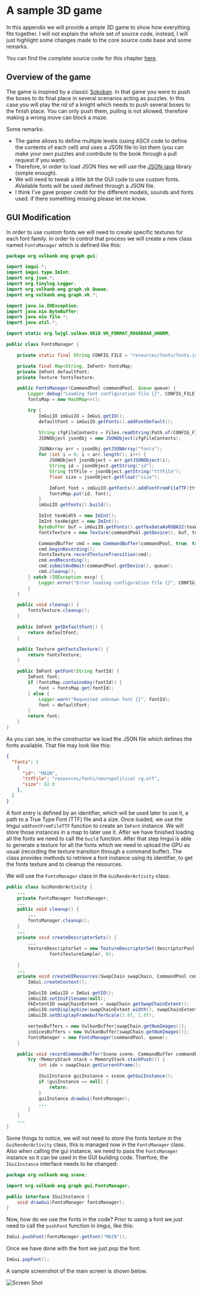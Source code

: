 # A sample 3D game

In this appendix we will provide a ample 3D game to show how everything fits together. I will not explain the whole set of source code, instead, I will just highlight some changes made to the core source code base and some remarks.

You can find the complete source code for this chapter [here](../../booksamples/appendix-02).

## Overview of the game

The game is inspired by a classic [Sokoban](https://es.wikipedia.org/wiki/Sokoban). In that game you were to push the boxes to its final place in several scenarios acting as puzzles. In this case you will play the rol of a knight which needs to push several boxes to the finish place. You can only push them, pulling is not allowed, therefore making a wrong move can block a maze.

Some remarks:
- The game allows to define multiple levels (using ASCII code to define the contents of each cell) and uses a JSON file to list them (you can make your own puzzles and contribute to the book through a pull request if you want).
- Therefore, in order to load JSON files we will use the [JSON-java](https://github.com/stleary/JSON-java) library (simple enough).
- We will need to tweak a little bit the GUI code to use custom fonts. AVailable fonts will be used defined through a JSON file.
- I think I've gave proper credit for the different models, sounds and fonts used. if there something missing please let me know.

## GUI Modification

In order to use custom fonts we will need to create specific textures for each font family. In order to control that process we will create a new class named `FontsManager` which is defined like this:

```java
package org.vulkanb.eng.graph.gui;

import imgui.*;
import imgui.type.ImInt;
import org.json.*;
import org.tinylog.Logger;
import org.vulkanb.eng.graph.vk.Queue;
import org.vulkanb.eng.graph.vk.*;

import java.io.IOException;
import java.nio.ByteBuffer;
import java.nio.file.*;
import java.util.*;

import static org.lwjgl.vulkan.VK10.VK_FORMAT_R8G8B8A8_UNORM;

public class FontsManager {

    private static final String CONFIG_FILE = "resources/fonts/fonts.json";

    private final Map<String, ImFont> fontsMap;
    private ImFont defaultFont;
    private Texture fontsTexture;

    public FontsManager(CommandPool commandPool, Queue queue) {
        Logger.debug("Loading font configuration file {}", CONFIG_FILE);
        fontsMap = new HashMap<>();

        try {
            ImGuiIO imGuiIO = ImGui.getIO();
            defaultFont = imGuiIO.getFonts().addFontDefault();

            String cfgFileContents = Files.readString(Path.of(CONFIG_FILE));
            JSONObject jsonObj = new JSONObject(cfgFileContents);

            JSONArray arr = jsonObj.getJSONArray("fonts");
            for (int i = 0; i < arr.length(); i++) {
                JSONObject jsonObject = arr.getJSONObject(i);
                String id = jsonObject.getString("id");
                String ttfFile = jsonObject.getString("ttfFile");
                float size = jsonObject.getFloat("size");

                ImFont font = imGuiIO.getFonts().addFontFromFileTTF(ttfFile, size);
                fontsMap.put(id, font);
            }
            imGuiIO.getFonts().build();

            ImInt texWidth = new ImInt();
            ImInt texHeight = new ImInt();
            ByteBuffer buf = imGuiIO.getFonts().getTexDataAsRGBA32(texWidth, texHeight);
            fontsTexture = new Texture(commandPool.getDevice(), buf, texWidth.get(), texHeight.get(), VK_FORMAT_R8G8B8A8_UNORM);

            CommandBuffer cmd = new CommandBuffer(commandPool, true, true);
            cmd.beginRecording();
            fontsTexture.recordTextureTransition(cmd);
            cmd.endRecording();
            cmd.submitAndWait(commandPool.getDevice(), queue);
            cmd.cleanup();
        } catch (IOException excp) {
            Logger.error("Error loading configuration file {}", CONFIG_FILE, excp);
        }
    }

    public void cleanup() {
        fontsTexture.cleanup();
    }

    public ImFont getDefaultFont() {
        return defaultFont;
    }

    public Texture getFontsTexture() {
        return fontsTexture;
    }

    public ImFont getFont(String fontId) {
        ImFont font;
        if (fontsMap.containsKey(fontId)) {
            font = fontsMap.get(fontId);
        } else {
            Logger.warn("Requested unknown font {}", fontId);
            font = defaultFont;
        }
        return font;
    }
}
```

As you can see, in the constructor we load the JSON file which defines the fonts available. That file may look like this:

```json
{
  "fonts": [
    {
      "id": "MAIN",
      "ttfFile": "resources/fonts/neuropolitical rg.otf",
      "size": 82.0
    },	
  ]
}
```

A font entry is defined by an identifier, which will be used later to use it, a path to a True Type Font (TTF) file and a size. Once loaded, we use the Imgui `addFontFromFileTTF` function to create an `ImFont` instance. We will store those instances in a map to later use it. After we have finished loading all the fonts we need to call the `build` function. After that step Imgui is able to generate a texture for all the fonts which we need to upload the GPU as usual (recording the texture transition through a command buffer). The class provides methods to retrieve a font instance using its identifier, to get the fonts texture and to cleanup the resources.

We will use the `FontsManager` class in the `GuiRenderActivity` class:

```java
public class GuiRenderActivity {
    ...
    private FontsManager fontsManager;
    ...
    public void cleanup() {
        ...
        fontsManager.cleanup();
    }
    ...
    private void createDescriptorSets() {
        ...
        textureDescriptorSet = new TextureDescriptorSet(descriptorPool, textureDescriptorSetLayout, fontsManager.getFontsTexture(),
                fontsTextureSampler, 0);

    }
    ...
    private void createUIResources(SwapChain swapChain, CommandPool commandPool, Queue queue) {
        ImGui.createContext();

        ImGuiIO imGuiIO = ImGui.getIO();
        imGuiIO.setIniFilename(null);
        VkExtent2D swapChainExtent = swapChain.getSwapChainExtent();
        imGuiIO.setDisplaySize(swapChainExtent.width(), swapChainExtent.height());
        imGuiIO.setDisplayFramebufferScale(1.0f, 1.0f);

        vertexBuffers = new VulkanBuffer[swapChain.getNumImages()];
        indicesBuffers = new VulkanBuffer[swapChain.getNumImages()];
        fontsManager = new FontsManager(commandPool, queue);
    }

    public void recordCommandBuffer(Scene scene, CommandBuffer commandBuffer) {
        try (MemoryStack stack = MemoryStack.stackPush()) {
            int idx = swapChain.getCurrentFrame();

            IGuiInstance guiInstance = scene.getGuiInstance();
            if (guiInstance == null) {
                return;
            }
            guiInstance.drawGui(fontsManager);
            ...
        }
    }
    ...
}
```

Some things to notice, we will not need to store the fonts texture in the `GuiRenderActivity` class, this is managed now in the `FontsManager` class. Also when calling the gui instance, we need to pass the `FontsManager` instance so it can be used in the GUI building code. Therfore, the `IGuiInstance` interface needs to be changed: 

```java
package org.vulkanb.eng.scene;

import org.vulkanb.eng.graph.gui.FontsManager;

public interface IGuiInstance {
    void drawGui(FontsManager fontsManager);
}
```

Now, how do we use the fonts in the code? Prior to using a font we just need to call the `pushFont` function in Imgui, like this:
```java
ImGui.pushFont(fontsManager.getFont("MAIN"));
```

Once we have done with the font we just pop the font:
```java
ImGui.popFont();
```

A sample screenshot of the main screen is shown below.

<img src="../appendix-02/screen-shot.png" title="" alt="Screen Shot" data-align="center">